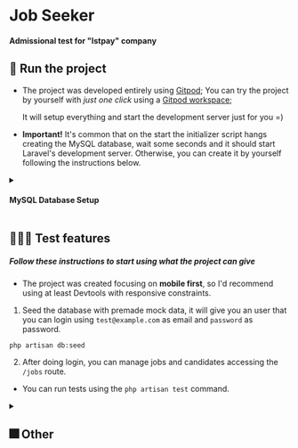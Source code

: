 # Job Seeker
#### Admissional test for "Istpay" company

## 🚀 Run the project

- The project was developed entirely using [Gitpod](https://gitpod.io); You can try the project by yourself with _just one click_ using a [Gitpod workspace](https://gitpod.io/#/github.com/pmattheew/istpay-test); 
  
  It will setup everything and start the development server just for you =)

- **Important!** It's common that on the start the initializer script hangs creating the MySQL database, wait some seconds and it should start Laravel's development server. Otherwise, you can create it by yourself following the instructions below.
<details>
<summary><h4>MySQL Database Setup</h4></summary>
<p>1. Create a database running this command: </p>

<pre><code>mysql -u root -e "create database jobseeker_db"
</code></pre>
<p>2. Start Laravel development server running this command:</p>

<pre><code>npm run laravel.host # must be hosted in cloud environment.
</code></pre>
</details>

## 👨🏾‍💻 Test features
##### Follow these instructions to start using what the project can give

- The project was created focusing on **mobile first**, so I'd recommend using at least Devtools with responsive constraints.

1. Seed the database with premade mock data, it will give you an user that you can login using `test@example.com` as email and `password` as password.
```
php artisan db:seed
```
2. After doing login, you can manage jobs and candidates accessing the `/jobs` route.
- You can run tests using the `php artisan test` command.

<details>
<summary><h2> 🎆 Other </h2></summary>
<li>See the <a href=https://meinsherpa.com >company's website<a> that I'm helping now and that we use the same tech stack, Vue with Laravel Inertia.js</li>
<li>See <a href="https://dourados-store.vercel.app/">this project</a> <a href="https://github.com/pmattheew/dourados-store">(src)</a> that I could complete in 4 days in a technology that I hadn't used before.</li>
<li><a href=https://pmattheew.github.io/site-bdourados >A project that I'm proud of 🙂</a> <em>(with PHP in backend!)</em></li>
</details>
